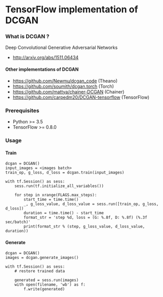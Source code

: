 # TensorFlow implementation of DCGAN


### What is DCGAN ? ###

Deep Convolutional Generative Adversarial Networks

- http://arxiv.org/abs/1511.06434


#### Other implementations of DCGAN ####

- https://github.com/Newmu/dcgan_code (Theano)
- https://github.com/soumith/dcgan.torch (Torch)
- https://github.com/mattya/chainer-DCGAN (Chainer)
- https://github.com/carpedm20/DCGAN-tensorflow (TensorFlow)


### Prerequisites ###

- Python >= 3.5
 - TensorFlow >= 0.8.0


### Usage ###

#### Train ####

    dcgan = DCGAN()
    input_images = <images batch>
    train_op, g_loss, d_loss = dcgan.train(input_images)

    with tf.Session() as sess:
        sess.run(tf.initialize_all_variables())

        for step in xrange(FLAGS.max_steps):
            start_time = time.time()
            _, g_loss_value, d_loss_value = sess.run([train_op, g_loss, d_loss])
            duration = time.time() - start_time
            format_str = 'step %d, loss = (G: %.8f, D: %.8f) (%.3f sec/batch)'
            print(format_str % (step, g_loss_value, d_loss_value, duration))

#### Generate ####

    dcgan = DCGAN()
    images = dcgan.generate_images()

    with tf.Session() as sess:
        # restore trained data

        generated = sess.run(images)
        with open(filename, 'wb') as f:
            f.write(generated)
